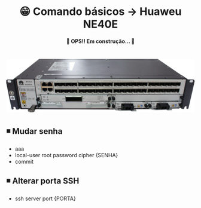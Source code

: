<h1 align="center">😁 Comando básicos -> Huaweu NE40E</h1>

<h4 align="center">
  🚧 OPS!! Em construção... 🚧
</h4>

<h1 align="center">
  <img alt="ne40e" title="ne40e" src="../img/ne40e.png" />
</h1>

## ◾ Mudar senha
  - aaa
  - local-user root password cipher {SENHA}
  - commit

## ◾ Alterar porta SSH
  * ssh server port {PORTA}
